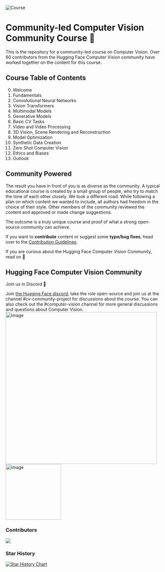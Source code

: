 ![Course](https://github.com/huggingface/computer-vision-course/assets/53175384/58e39903-5a3a-4d48-8f3c-5811f31b93b5)

# Community-led Computer Vision Community Course  🤗

This is the repository for a community-led course on Computer Vision. Over 60 contributors from the Hugging Face Computer Vision community have worked together on the content for this course.

## Course Table of Contents
0. Welcome
1. Fundamentals
2. Convolutional Neural Networks
3. Vision Transformers
4. Multimodal Models
5. Generative Models
6. Basic CV Tasks
7. Video and Video Processing
8. 3D Vision, Scene Rendering and Reconstruction
9. Model Optimization
10. Synthetic Data Creation
11. Zero Shot Computer Vision
12. Ethics and Biases
13. Outlook

## Community Powered
The result you have in front of you is as diverse as the community. A typical educational course is created by a small group of people, who try to match the tone of each other closely. We took a different road. While following a plan on which content we wanted to include, all authors had freedom in the choice of their style. Other members of the community reviewed the content and approved or made change suggestions.

The outcome is a truly unique course and proof of what a strong open-source community can achieve. 

If you want to **contribute** content or suggest some **typo/bug fixes**, head over to the [Contribution Guidelines](CONTRIBUTING.md).

If you are curious about the Hugging Face Computer Vision Community, read on 🔽


## Hugging Face Computer Vision Community
 Join us in Discord 👾

Join [the Hugging Face discord](https://discord.gg/hugging-face-879548962464493619), take the role open-source and join us at the channel #cv-community-project for discussions about the course. You can also check out the #computer-vision channel for more general discussions and questions about Computer Vision.
<img width="491" alt="image" src="https://github.com/lunarflu/fork-computer-vision-course/assets/70143200/c13d5b34-ed1c-4f12-b044-192484b94f9d">
<img width="180" alt="image" src="https://github.com/lunarflu/fork-computer-vision-course/assets/70143200/b3372a47-711f-4b43-bc85-0ba2b6f8b914">

### Contributors

<a href="https://github.com/huggingface/computer-vision-course/graphs/contributors">
  <img src="https://contrib.rocks/image?repo=johko/computer-vision-course" />
</a>

### Star History

[![Star History Chart](https://api.star-history.com/svg?repos=johko/computer-vision-course&type=Date)](https://star-history.com/#johko/computer-vision-course&Date)